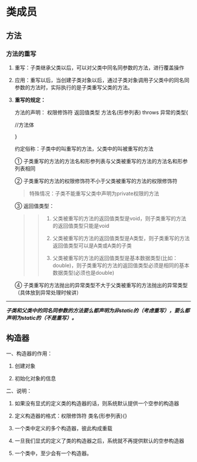 # 类成员

## 方法

### 方法的重写

1. 重写：子类继承父类以后，可以对父类中同名同参数的方法，进行覆盖操作

2. 应用：重写以后，当创建子类对象以后，通过子类对象调用子父类中的同名同参数的方法时，实际执行的是子类重写父类的方法。

3. **重写的规定：**

   方法的声明： 权限修饰符  返回值类型  方法名(形参列表) throws 异常的类型{

   //方法体

   }

   约定俗称：子类中的叫重写的方法，父类中的叫被重写的方法

   ① 子类重写的方法的方法名和形参列表与父类被重写的方法的方法名和形参列表相同

   ② 子类重写的方法的权限修饰符不小于父类被重写的方法的权限修饰符

   > 特殊情况：子类不能重写父类中声明为private权限的方法

   ③ 返回值类型：

   > > 1. 父类被重写的方法的返回值类型是void，则子类重写的方法的返回值类型只能是void
   > > 2. 父类被重写的方法的返回值类型是A类型，则子类重写的方法返回值类型可以是A类或A类的子类
   > >
   > > 3. 父类被重写的方法的返回值类型是基本数据类型(比如：double)，则子类重写的方法的返回值类型必须是相同的基本数据类型(必须也是double)

   ④ 子类重写的方法抛出的异常类型不大于父类被重写的方法抛出的异常类型（具体放到异常处理时候讲）

**********************************************************************

***子类和父类中的同名同参数的方法要么都声明为非static的（考虑重写），要么都声明为static的（不是重写）。***	

## 构造器

 一、构造器的作用：
1. 创建对象

2. 初始化对象的信息

二、说明：

1. 如果没有显式的定义类的构造器的话，则系统默认提供一个空参的构造器

2. 定义构造器的格式：权限修饰符  类名(形参列表){}

3. 一个类中定义的多个构造器，彼此构成重载

4. 一旦我们显式的定义了类的构造器之后，系统就不再提供默认的空参构造器

5. 一个类中，至少会有一个构造器。